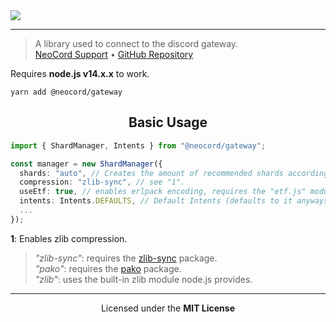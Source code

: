 <img src="https://repository-images.githubusercontent.com/291619880/8b583d80-eb6d-11ea-8300-3206ef4d5136" />

---

> A library used to connect to the discord gateway. <br />
> [NeoCord Support](https://discord.gg/5WD9KhF) &bull; [GitHub Repository](https://github.com/neo-cord/gateway)

Requires **node.js v14.x.x** to work.

```shell script
yarn add @neocord/gateway
```

<h2 align="center">Basic Usage</h2>

```ts
import { ShardManager, Intents } from "@neocord/gateway";

const manager = new ShardManager({
  shards: "auto", // Creates the amount of recommended shards according to discord.
  compression: "zlib-sync", // see "1".
  useEtf: true, // enables erlpack encoding, requires the "etf.js" module
  intents: Intents.DEFAULTS, // Default Intents (defaults to it anyways lol)
  ...
});
```

**1**: Enables zlib compression.  
> *"zlib-sync"*: requires the [zlib-sync](https://npmjs.com/zlib-syc) package.  
> *"pako"*: requires the [pako](https://npmjs.com/pako) package.  
> *"zlib"*: uses the built-in zlib module node.js provides.

---

<p align="center">Licensed under the <strong>MIT License</strong></p>
